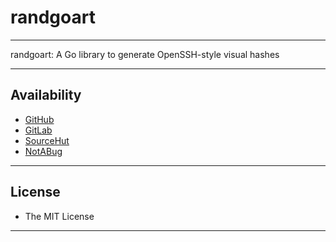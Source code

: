 # randgoart

---

randgoart: A Go library to generate OpenSSH-style visual hashes

---

## Availability

- [GitHub](https://github.com/johnsonjh/randgoart)
- [GitLab](https://gitlab.com/johnsonjh/randgoart)
- [SourceHut](https://sr.ht/~trn/randgoart)
- [NotABug](https://notabug.org/trn/randgoart)

---

## License

- The MIT License

---
